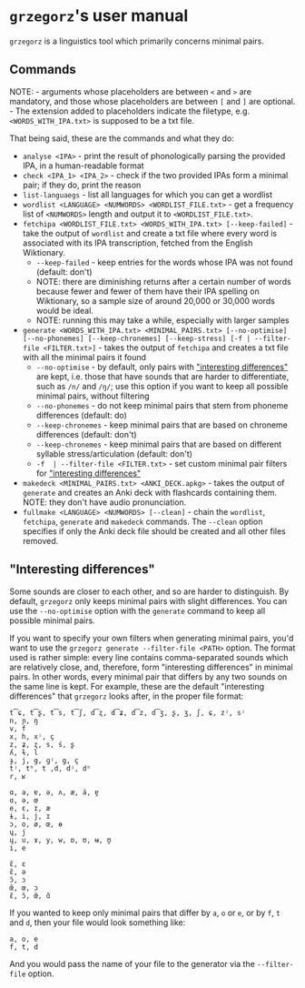 # `grzegorz`'s user manual

`grzegorz` is a linguistics tool which primarily concerns minimal pairs.

## Commands

NOTE:
    - arguments whose placeholders are between `<` and `>` are mandatory, and
        those whose placeholders are between `[` and `]` are optional.
    - The extension added to placeholders indicate the filetype, e.g.
        `<WORDS_WITH_IPA.txt>` is supposed to be a txt file.

That being said, these are the commands and what they do:

- `analyse <IPA>` - print the result of phonologically parsing the provided IPA,
    in a human-readable format
- `check <IPA_1> <IPA_2>` - check if the two provided IPAs form a minimal pair;
    if they do, print the reason
- `list-languaegs` -  list all languages for which you can get a wordlist
- `wordlist <LANGUAGE> <NUMWORDS> <WORDLIST_FILE.txt>` - get a frequency list
    of `<NUMWORDS>` length and output it to `<WORDLIST_FILE.txt>`.
- `fetchipa <WORDLIST_FILE.txt> <WORDS_WITH_IPA.txt> [--keep-failed]` - take
    the output of `wordlist` and create a txt file where every word is
    associated with its IPA transcription, fetched from the English Wiktionary.
    - `--keep-failed` - keep entries for the words whose IPA was not found
        (default: don't)
    - NOTE: there are diminishing returns after a certain number of words
        because fewer and fewer of them have their IPA spelling on Wiktionary,
        so a sample size of around 20,000 or 30,000 words would be ideal.
    - NOTE: running this may take a while, especially with larger samples
- `generate <WORDS_WITH_IPA.txt> <MINIMAL_PAIRS.txt> [--no-optimise] [--no-phonemes]
    [--keep-chronemes] [--keep-stress] [-f | --filter-file <FILTER.txt>]` -
    takes the output of `fetchipa` and creates a txt file with all the minimal
    pairs it found
    - `--no-optimise` - by default, only pairs with ["interesting
        differences"](#"interesting-differences") are kept, i.e. those that have
        sounds that are harder to differentiate, such as `/n/` and `/ŋ/`; use
        this option if you want to keep all possible minimal pairs, without
        filtering
    - `--no-phonemes` - do not keep minimal pairs that stem from phoneme
        differences (default: do)
    - `--keep-chronemes` - keep minimal pairs that are based on chroneme
        differences (default: don't)
    - `--keep-chronemes` - keep minimal pairs that are based on different
        syllable stress/articulation (default: don't)
    - `-f  | --filter-file <FILTER.txt>` - set custom minimal pair filters for
        ["interesting differences"](#"interestind-differences")
- `makedeck <MINIMAL_PAIRS.txt> <ANKI_DECK.apkg>` - takes the output of
    `generate` and creates an Anki deck with flashcards containing them. NOTE:
    they don't have audio pronunciation.
- `fullmake <LANGUAGE> <NUMWORDS> [--clean]` - chain the `wordlist`, `fetchipa`,
    `generate` and `makedeck` commands. The `--clean` option specifies if only
    the Anki deck file should be created and all other files removed.

## "Interesting differences"

Some sounds are closer to each other, and so are harder to distinguish. By
default, `grzegorz` only keeps minimal pairs with slight differences. You can
use the `--no-optimise` option with the `generate` command to keep all possible
minimal pairs.

If you want to specify your own filters when generating minimal pairs, you'd
want to use the `grzegorz generate --filter-file <PATH>` option. The format used
is rather simple: every line contains comma-separated sounds which are
relatively close, and, therefore, form "interesting differences" in minimal
pairs. In other words, every minimal pair that differs by any two sounds on the
same line is kept. For example, these are the default "interesting differences"
that `grzegorz` looks after, in the proper file format:

```
t͡ɕ, t͡ʂ, t͡s, t͡ʃ, d͡ʐ, d͡ʑ, d͡z, d͡ʒ, ʂ, ʒ, ʃ, ɕ, zʲ, sʲ
n, ɲ, ŋ
v, f
x, h, xʲ, ç
z, ʑ, ʐ, s, ś, ʂ
ʎ, ɫ, l
ɟ, j, g, ɡʲ, g, ç
tʲ, tʰ, t ,d, dʲ, dʰ
r, ʁ

ɑ, a, ɐ, ə, ʌ, æ, ä, ɐ̯
ɑ, ə, œ
e, ɛ, ɪ, æ
ɨ, i, j, ɪ
ɔ, o, ø, œ, ɵ
ɥ, j
ɥ, u, ɤ, y, w, ɒ, ʊ, ʉ, ʊ̯
i, e

ɛ̃, ɛ
ɛ̃, ə
ɔ̃, ɔ
œ̃, œ, ɔ
ɛ̃, ɔ̃, œ̃, ɑ̃
```

If you wanted to keep only minimal pairs that differ by `a`, `o` or `e`, or by
`f`, `t` and `d`, then your file would look something like:

```
a, o, e
f, t, d
```

And you would pass the name of your file to the generator via the
`--filter-file` option.
